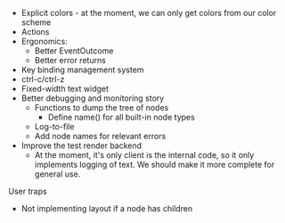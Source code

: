 
- Explicit colors - at the moment, we can only get colors from our color scheme
- Actions
- Ergonomics:
  - Better EventOutcome
  - Better error returns
- Key binding management system
- ctrl-c/ctrl-z
- Fixed-width text widget
- Better debugging and monitoring story
  - Functions to dump the tree of nodes
    - Define name() for all built-in node types
  - Log-to-file
  - Add node names for relevant errors
- Improve the test render backend
  - At the moment, it's only client is the internal code, so it only implements
    logging of text. We should make it more complete for general use.



User traps
  - Not implementing layout if a node has children